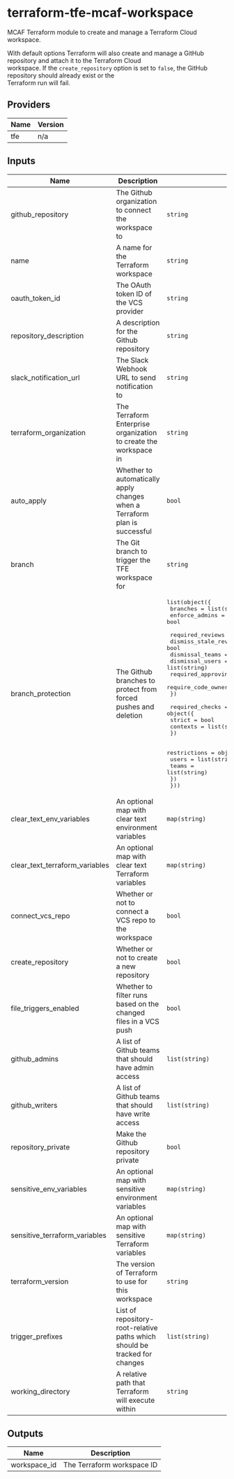 # terraform-tfe-mcaf-workspace

MCAF Terraform module to create and manage a Terraform Cloud workspace.

With default options Terraform will also create and manage a GitHub repository and attach it to the Terraform Cloud  
workspace. If the `create_repository` option is set to `false`, the GitHub repository should already exist or the  
Terraform run will fail.

## Providers

| Name | Version |
|------|---------|
| tfe | n/a |

## Inputs

| Name | Description | Type | Default | Required |
|------|-------------|------|---------|:-----:|
| github\_repository | The Github organization to connect the workspace to | `string` | n/a | yes |
| name | A name for the Terraform workspace | `string` | n/a | yes |
| oauth\_token\_id | The OAuth token ID of the VCS provider | `string` | n/a | yes |
| repository\_description | A description for the Github repository | `string` | n/a | yes |
| slack\_notification\_url | The Slack Webhook URL to send notification to | `string` | n/a | yes |
| terraform\_organization | The Terraform Enterprise organization to create the workspace in | `string` | n/a | yes |
| auto\_apply | Whether to automatically apply changes when a Terraform plan is successful | `bool` | `false` | no |
| branch | The Git branch to trigger the TFE workspace for | `string` | `"master"` | no |
| branch\_protection | The Github branches to protect from forced pushes and deletion | <pre>list(object({<br>    branches       = list(string)<br>    enforce_admins = bool<br><br>    required_reviews = object({<br>      dismiss_stale_reviews           = bool<br>      dismissal_teams                 = list(string)<br>      dismissal_users                 = list(string)<br>      required_approving_review_count = number<br>      require_code_owner_reviews      = bool<br>    })<br><br>    required_checks = object({<br>      strict   = bool<br>      contexts = list(string)<br>    })<br><br>    restrictions = object({<br>      users = list(string)<br>      teams = list(string)<br>    })<br>  }))</pre> | `[]` | no |
| clear\_text\_env\_variables | An optional map with clear text environment variables | `map(string)` | `{}` | no |
| clear\_text\_terraform\_variables | An optional map with clear text Terraform variables | `map(string)` | `{}` | no |
| connect\_vcs\_repo | Whether or not to connect a VCS repo to the workspace | `bool` | `true` | no |
| create\_repository | Whether or not to create a new repository | `bool` | `false` | no |
| file\_triggers\_enabled | Whether to filter runs based on the changed files in a VCS push | `bool` | `true` | no |
| github\_admins | A list of Github teams that should have admin access | `list(string)` | `[]` | no |
| github\_writers | A list of Github teams that should have write access | `list(string)` | `[]` | no |
| repository\_private | Make the Github repository private | `bool` | `true` | no |
| sensitive\_env\_variables | An optional map with sensitive environment variables | `map(string)` | `{}` | no |
| sensitive\_terraform\_variables | An optional map with sensitive Terraform variables | `map(string)` | `{}` | no |
| terraform\_version | The version of Terraform to use for this workspace | `string` | `"latest"` | no |
| trigger\_prefixes | List of repository-root-relative paths which should be tracked for changes | `list(string)` | <pre>[<br>  "modules"<br>]</pre> | no |
| working\_directory | A relative path that Terraform will execute within | `string` | `"terraform"` | no |

## Outputs

| Name | Description |
|------|-------------|
| workspace\_id | The Terraform workspace ID |

